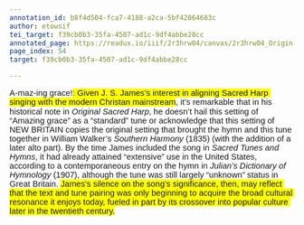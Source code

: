 ```yaml
---
annotation_id: b8f4d504-fca7-4188-a2ca-5bf42064683c
author: etowsif
tei_target: f39cb0b3-35fa-4507-ad1c-9df4abbe28cc
annotated_page: https://readux.io/iiif/2r3hrw04/canvas/2r3hrw04_Origin-1911-a-0055.tif
page_index: 54
target: f39cb0b3-35fa-4507-ad1c-9df4abbe28cc

---
```

<p><span id="docs-internal-guid-fbd6e224-7fff-1b5d-09fa-1730520930b6"><span style="font-size: 11pt; font-family: Arial; background-color: transparent; font-variant-numeric: normal; font-variant-east-asian: normal; vertical-align: baseline; white-space: pre-wrap;">A-maz-ing grace!</span><span style="font-size: 11pt; font-family: Arial; background-color: #ffff00; font-variant-numeric: normal; font-variant-east-asian: normal; vertical-align: baseline; white-space: pre-wrap;">: Given J. S. James&rsquo;s interest in aligning Sacred Harp singing with the modern Christan mainstream</span><span style="font-size: 11pt; font-family: Arial; background-color: transparent; font-variant-numeric: normal; font-variant-east-asian: normal; vertical-align: baseline; white-space: pre-wrap;">, it&rsquo;s remarkable that in his historical note in </span><span style="font-size: 11pt; font-family: Arial; background-color: transparent; font-style: italic; font-variant-numeric: normal; font-variant-east-asian: normal; vertical-align: baseline; white-space: pre-wrap;">Original Sacred Harp</span><span style="font-size: 11pt; font-family: Arial; background-color: transparent; font-variant-numeric: normal; font-variant-east-asian: normal; vertical-align: baseline; white-space: pre-wrap;">,</span> <span style="font-size: 11pt; font-family: Arial; background-color: transparent; font-variant-numeric: normal; font-variant-east-asian: normal; vertical-align: baseline; white-space: pre-wrap;">he doesn&rsquo;t hail this setting of &ldquo;Amazing grace&rdquo; as a &ldquo;standard&rdquo; tune or acknowledge that this setting of NEW BRITAIN copies the original setting that brought the hymn and this tune together in William Walker&rsquo;s </span><span style="font-size: 11pt; font-family: Arial; background-color: transparent; font-style: italic; font-variant-numeric: normal; font-variant-east-asian: normal; vertical-align: baseline; white-space: pre-wrap;">Southern Harmony</span><span style="font-size: 11pt; font-family: Arial; background-color: transparent; font-variant-numeric: normal; font-variant-east-asian: normal; vertical-align: baseline; white-space: pre-wrap;"> (1835) (with the addition of a later alto part). By the time James included the song in </span><span style="font-size: 11pt; font-family: Arial; background-color: transparent; font-style: italic; font-variant-numeric: normal; font-variant-east-asian: normal; vertical-align: baseline; white-space: pre-wrap;">Sacred Tunes and Hymns</span><span style="font-size: 11pt; font-family: Arial; background-color: transparent; font-variant-numeric: normal; font-variant-east-asian: normal; vertical-align: baseline; white-space: pre-wrap;">, it had already attained &ldquo;extensive&rdquo; use in the United States, according to a contemporaneous entry on the hymn in </span><span style="font-size: 11pt; font-family: Arial; background-color: transparent; font-style: italic; font-variant-numeric: normal; font-variant-east-asian: normal; vertical-align: baseline; white-space: pre-wrap;">Julian&rsquo;s Dictionary of Hymnology</span><span style="font-size: 11pt; font-family: Arial; background-color: transparent; font-variant-numeric: normal; font-variant-east-asian: normal; vertical-align: baseline; white-space: pre-wrap;"> (1907), although the tune was still largely &ldquo;unknown&rdquo; status in Great Britain. </span><span style="font-size: 11pt; font-family: Arial; background-color: #ffff00; font-variant-numeric: normal; font-variant-east-asian: normal; vertical-align: baseline; white-space: pre-wrap;">James&rsquo;s silence on the song&rsquo;s significance, then, may reflect that the text and tune pairing was only beginning to acquire the broad cultural resonance it enjoys today, fueled in part by its crossover into popular culture later in the twentieth century.</span></span></p>